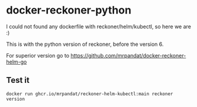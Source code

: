 # docker-reckoner-python

I could not found any dockerfile with reckoner/helm/kubectl, so here we are :)

This is with the python version of reckoner, before the version 6.

For superior version go to https://github.com/mrpandat/docker-reckoner-helm-go

## Test it

```docker run ghcr.io/mrpandat/reckoner-helm-kubectl:main reckoner version```
